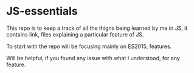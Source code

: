 # JS-essentials

This repo is to keep a track of all the thigns being learned by me in JS, it contains link,
files explaining a particular feature of JS.

To start with the repo will be focusing mainly on ES2015, features.

Will be helpful, if you found any issue with what I understood, for any feature.
